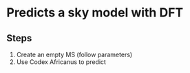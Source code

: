 # Predicts a sky model with DFT

## Steps
1. Create an empty MS (follow parameters)
2. Use Codex Africanus to predict
